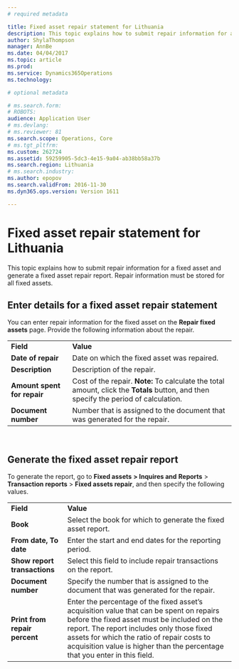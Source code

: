 ```yaml
---
# required metadata

title: Fixed asset repair statement for Lithuania
description: This topic explains how to submit repair information for a fixed asset and generate a fixed asset repair report. Repair information must be stored for all fixed assets. 
author: ShylaThompson
manager: AnnBe
ms.date: 04/04/2017
ms.topic: article
ms.prod: 
ms.service: Dynamics365Operations
ms.technology: 

# optional metadata

# ms.search.form: 
# ROBOTS: 
audience: Application User
# ms.devlang: 
# ms.reviewer: 81
ms.search.scope: Operations, Core
# ms.tgt_pltfrm: 
ms.custom: 262724
ms.assetid: 59259905-5dc3-4e15-9a04-ab38bb58a37b
ms.search.region: Lithuania
# ms.search.industry: 
ms.author: epopov
ms.search.validFrom: 2016-11-30
ms.dyn365.ops.version: Version 1611

---
```


# Fixed asset repair statement for Lithuania

This topic explains how to submit repair information for a fixed asset and generate a fixed asset repair report. Repair information must be stored for all fixed assets. 

Enter details for a fixed asset repair statement
------------------------------------------------

You can enter repair information for the fixed asset on the **Repair fixed assets** page. Provide the following information about the repair.

|                             |                                                                                                                                       |
|-----------------------------|---------------------------------------------------------------------------------------------------------------------------------------|
| **Field**                   | **Value**                                                                                                                             |
| **Date of repair**          | Date on which the fixed asset was repaired.                                                                                           |
| **Description**             | Description of the repair.                                                                                                            |
| **Amount spent for repair** | Cost of the repair. **Note:** To calculate the total amount, click the **Totals** button, and then specify the period of calculation. |
| **Document number**         | Number that is assigned to the document that was generated for the repair.                                                            |

 

## Generate the fixed asset repair report
To generate the report, go to **Fixed assets** **&gt; Inquires and** **Reports** &gt; **Transaction reports** &gt; **Fixed assets repair**, and then specify the following values.

|                               |                                                                                                                                                                                                                                                                                                                  |
|-------------------------------|------------------------------------------------------------------------------------------------------------------------------------------------------------------------------------------------------------------------------------------------------------------------------------------------------------------|
| **Field**                     | **Value**                                                                                                                                                                                                                                                                                                        |
| **Book**                      | Select the book for which to generate the fixed asset report.                                                                                                                                                                                                                                                    |
| **From date, To date**        | Enter the start and end dates for the reporting period.                                                                                                                                                                                                                                                          |
| **Show report transactions**  | Select this field to include repair transactions on the report.                                                                                                                                                                                                                                                  |
| **Document number**           | Specify the number that is assigned to the document that was generated for the repair.                                                                                                                                                                                                                           |
| **Print from repair percent** | Enter the percentage of the fixed asset’s acquisition value that can be spent on repairs before the fixed asset must be included on the report. The report includes only those fixed assets for which the ratio of repair costs to acquisition value is higher than the percentage that you enter in this field. |

 

